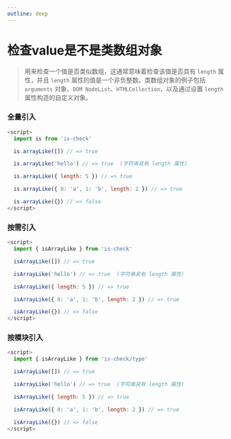 ```yaml
---
outline: deep
---
```


# 检查value是不是类数组对象

> 用来检查一个值是否类似数组，这通常意味着检查该值是否具有 `length` 属性，并且 `length` 属性的值是一个非负整数。类数组对象的例子包括 `arguments` 对象、`DOM NodeList`、`HTMLCollection`，以及通过设置 `length` 属性构造的自定义对象。

### 全量引入
```javascript
<script>
  import is from 'is-check'

  is.arrayLike([]) // => true

  is.arrayLike('hello') // => true  (字符串具有 length 属性)

  is.arrayLike({ length: 5 }) // => true

  is.arrayLike({ 0: 'a', 1: 'b', length: 2 }) // => true

  is.arrayLike({}) // => false
</script>
````
### 按需引入
```javascript
<script>
  import { isArrayLike } from 'is-check'

  isArrayLike([]) // => true

  isArrayLike('hello') // => true  (字符串具有 length 属性)

  isArrayLike({ length: 5 }) // => true

  isArrayLike({ 0: 'a', 1: 'b', length: 2 }) // => true

  isArrayLike({}) // => false
</script>
````
### 按模块引入
```javascript
<script>
  import { isArrayLike } from 'is-check/type'

  isArrayLike([]) // => true

  isArrayLike('hello') // => true  (字符串具有 length 属性)

  isArrayLike({ length: 5 }) // => true

  isArrayLike({ 0: 'a', 1: 'b', length: 2 }) // => true

  isArrayLike({}) // => false
</script>
````
